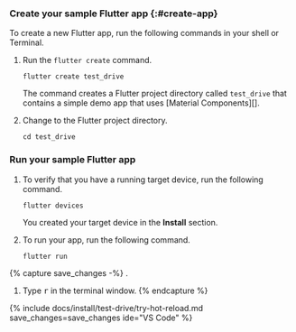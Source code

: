 <div class="tab-pane" id="terminal" role="tabpanel" aria-labelledby="terminal-tab">

### Create your sample Flutter app {:#create-app}

To create a new Flutter app, run the following commands in your shell or Terminal.

1. Run the `flutter create` command.

   ```console
   flutter create test_drive
   ```

   The command creates a Flutter project directory called `test_drive`
   that contains a simple demo app that uses [Material Components][].

1. Change to the Flutter project directory.

   ```console
   cd test_drive
   ```

### Run your sample Flutter app

1. To verify that you have a running target device,
   run the following command.

   ```console
   flutter devices
   ```

   You created your target device in the **Install** section.

2. To run your app, run the following command.

   ```console
   flutter run
   ```

{% capture save_changes -%}
.

1. Type <kbd>r</kbd> in the terminal window.
{% endcapture %}

{% include docs/install/test-drive/try-hot-reload.md save_changes=save_changes  ide="VS Code" %}

</div>
